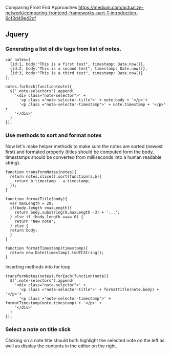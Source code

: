 Comparing Front End Approaches
https://medium.com/actualize-network/comparing-frontend-frameworks-part-1-introduction-6cf3d49e42cf
## Jquery 

### Generating a list of div tags from list of notes. 
```
var notes=[
  {id:1, body:"This is a first test", timestamp: Date.now()},
  {id:2, body:"This is a second test", timestamp: Date.now()},
  {id:3, body:"This is a third test", timestamp: Date.now()}  
];

notes.forEach(function(note){
  $('.note-selectors').append(
    '<div class="note-selector">' +
      '<p class ="note-selector-title">' + note.body + '</p>'+
      '<p class ="note-selector-timestamp">' + note.timestamp + '</p>' +
    '</div>'
  )
});
```

### Use methods to sort and format notes
Now let's make helper methods to make sure the notes are sorted (newest first) and formated properly (titles should be computed form the body, timestamps should be converted from milliseconds into a human readable string).
```
function transformNotes(notes){
  return notes.slice().sort(function(a,b){
    return b.timestamp - a.timestamp;
  });
}

function formatTitle(body){
  var maxLength = 20;
  if(body.length >maxLength){
    return body.substring(0,maxLength -3) + '...';
  } else if (body.length ==== 0) {
    return "New note";
  } else {
  return body;
  }
}

function formatTimestamp(timestamp){
  return new Date(timestamp).toUTCString();
}
```
Inserting methods into for loop
```
transformNotes(notes).forEach(function(note){
  $('.note-selectors').append(
    '<div class="note-selector">' +
      '<p class ="note-selector-title">' + formatTitle(note.body) + '</p>'+
      '<p class ="note-selector-timestamp">' + formatTimestamp(note.timestamp) + '</p>' +
    '</div>'
  )
});
```
### Select a note on title click
Clicking on a note title should both highlight the selected note on the left as well as display the contents in the editor on the right. 
```

```

